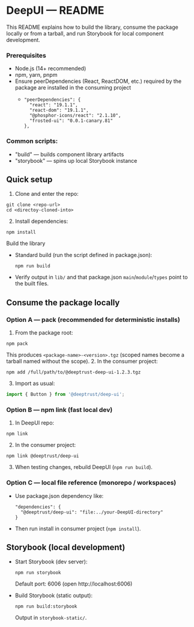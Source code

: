 # DeepUI — README

This README explains how to build the library, consume the package locally or from a tarball, and run Storybook for local component development.

### Prerequisites

- Node.js (14+ recommended)
- npm, yarn, pnpm
- Ensure peerDependencies (React, ReactDOM, etc.) required by the package are installed in the consuming project
  - ```
    "peerDependencies": {
      "react": "19.1.1",
      "react-dom": "19.1.1",
      "@phosphor-icons/react": "2.1.10",
      "frosted-ui": "0.0.1-canary.81"
    },
    ```

### Common scripts:

- "build" — builds component library artifacts
- "storybook" — spins up local Storybook instance

## Quick setup

1. Clone and enter the repo:

```
git clone <repo-url>
cd <directoy-cloned-into>
```

2. Install dependencies:

```
npm install
```

Build the library

- Standard build (run the script defined in package.json):
  ```
  npm run build
  ```
- Verify output in `lib/` and that package.json `main`/`module`/`types` point to the built files.

## Consume the package locally

### Option A — pack (recommended for deterministic installs)

1. From the package root:

```
npm pack
```

This produces `<package-name>-<version>.tgz` (scoped names become a tarball named without the scope). 2. In the consumer project:

```
npm add /full/path/to/@deeptrust-deep-ui-1.2.3.tgz
```

3. Import as usual:

```js
import { Button } from '@deeptrust/deep-ui';
```

### Option B — npm link (fast local dev)

1. In DeepUI repo:

```
npm link
```

2. In the consumer project:

```
npm link @deeptrust/deep-ui
```

3. When testing changes, rebuild DeepUI (`npm run build`).

### Option C — local file reference (monorepo / workspaces)

- Use package.json dependency like:
  ```
  "dependencies": {
    "@deeptrust/deep-ui": "file:../your-DeepUI-directory"
  }
  ```
- Then run install in consumer project (`npm install`).

## Storybook (local development)

- Start Storybook (dev server):

  ```
  npm run storybook
  ```

  Default port: 6006 (open http://localhost:6006)

- Build Storybook (static output):
  ```
  npm run build:storybook
  ```
  Output in `storybook-static/`.
